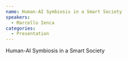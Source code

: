 ```yaml
--- 
name: Human-AI Symbiosis in a Smart Society
speakers: 
  - Marcello Ienca
categories:
  - Presentation
---
```


Human-AI Symbiosis in a Smart Society